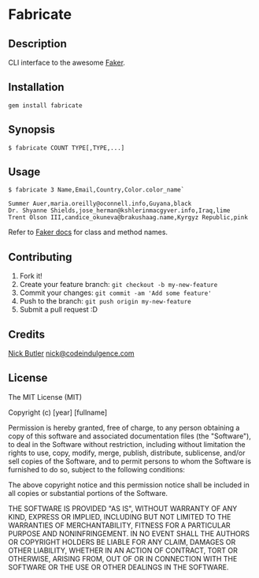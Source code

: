 Fabricate
=========

Description
-----------
CLI interface to the awesome [Faker](https://github.com/stympy/faker).

Installation
------------
`gem install fabricate`

Synopsis
--------

`$ fabricate COUNT TYPE[,TYPE,...]`

Usage
-----

```
$ fabricate 3 Name,Email,Country,Color.color_name`

Summer Auer,maria.oreilly@oconnell.info,Guyana,black
Dr. Shyanne Shields,jose_herman@kshlerinmacgyver.info,Iraq,lime
Trent Olson III,candice_okuneva@brakushaag.name,Kyrgyz Republic,pink
```

Refer to [Faker docs](https://github.com/stympy/faker/blob/master/README.md#usage) for class and method names.

Contributing
------------
1. Fork it!
2. Create your feature branch: `git checkout -b my-new-feature`
3. Commit your changes: `git commit -am 'Add some feature'`
4. Push to the branch: `git push origin my-new-feature`
5. Submit a pull request :D

Credits
-------
[Nick Butler](https://www.codeindulgence.com) <nick@codeindulgence.com>

License
-------
The MIT License (MIT)

Copyright (c) [year] [fullname]

Permission is hereby granted, free of charge, to any person obtaining a copy
of this software and associated documentation files (the "Software"), to deal
in the Software without restriction, including without limitation the rights
to use, copy, modify, merge, publish, distribute, sublicense, and/or sell
copies of the Software, and to permit persons to whom the Software is
furnished to do so, subject to the following conditions:

The above copyright notice and this permission notice shall be included in all
copies or substantial portions of the Software.

THE SOFTWARE IS PROVIDED "AS IS", WITHOUT WARRANTY OF ANY KIND, EXPRESS OR
IMPLIED, INCLUDING BUT NOT LIMITED TO THE WARRANTIES OF MERCHANTABILITY,
FITNESS FOR A PARTICULAR PURPOSE AND NONINFRINGEMENT. IN NO EVENT SHALL THE
AUTHORS OR COPYRIGHT HOLDERS BE LIABLE FOR ANY CLAIM, DAMAGES OR OTHER
LIABILITY, WHETHER IN AN ACTION OF CONTRACT, TORT OR OTHERWISE, ARISING FROM,
OUT OF OR IN CONNECTION WITH THE SOFTWARE OR THE USE OR OTHER DEALINGS IN THE
SOFTWARE.

